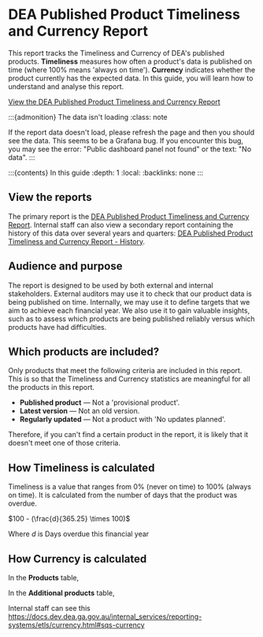 # DEA Published Product Timeliness and Currency Report

This report tracks the Timeliness and Currency of DEA's published products. **Timeliness** measures how often a product's data is published on time (where 100% means 'always on time'). **Currency** indicates whether the product currently has the expected data. In this guide, you will learn how to understand and analyse this report.

[View the DEA Published Product Timeliness and Currency Report](https://mgmt.sandbox.dea.ga.gov.au/public-dashboards/d22241dbfca54b1fa9f73938ef26e645?orgId=1)

:::{admonition} The data isn't loading
:class: note

If the report data doesn't load, please refresh the page and then you should see the data. This seems to be a Grafana bug. If you encounter this bug, you may see the error: "Public dashboard panel not found" or the text: "No data".
:::

:::{contents} In this guide
:depth: 1
:local:
:backlinks: none
:::

## View the reports

The primary report is the [DEA Published Product Timeliness and Currency Report](https://mgmt.sandbox.dea.ga.gov.au/public-dashboards/d22241dbfca54b1fa9f73938ef26e645?orgId=1). Internal staff can also view a secondary report containing the history of this data over several years and quarters: [DEA Published Product Timeliness and Currency Report - History](https://mgmt.sandbox.dea.ga.gov.au/d/c1674b20-8c8a-4d90-aef2-02796275cf2b/4e57919d-fc9d-59d7-9bd1-aa61d41bcb92?orgId=1).

## Audience and purpose

The report is designed to be used by both external and internal stakeholders. External auditors may use it to check that our product data is being published on time. Internally, we may use it to define targets that we aim to achieve each financial year. We also use it to gain valuable insights, such as to assess which products are being published reliably versus which products have had difficulties.

## Which products are included?

Only products that meet the following criteria are included in this report. This is so that the Timeliness and Currency statistics are meaningful for all the products in this report.

* **Published product** &mdash; Not a 'provisional product'.
* **Latest version** &mdash; Not an old version.
* **Regularly updated** &mdash; Not a product with 'No updates planned'.

Therefore, if you can't find a certain product in the report, it is likely that it doesn't meet one of those criteria.

## How Timeliness is calculated

Timeliness is a value that ranges from 0% (never on time) to 100% (always on time). It is calculated from the number of days that the product was overdue.





$100 - (\frac{d}{365.25} \times 100)$

Where $d$ is Days overdue this financial year

## How Currency is calculated

In the **Products** table, 

In the **Additional products** table, 



Internal staff can see this https://docs.dev.dea.ga.gov.au/internal_services/reporting-systems/etls/currency.html#sqs-currency




